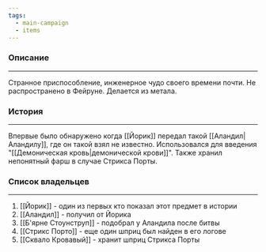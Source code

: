 ```yaml
---
tags:
  - main-campaign
  - items
---
```

### Описание
---
Странное приспособление, инженерное чудо своего времени почти. Не распространено в Фейруне. Делается из метала.

### История
---
Впервые было обнаружено когда [[Йорик]] передал такой [[Аландил|Аландилу]], где он такой взял не известно.
Использовался для введения "[[Демоническая кровь|демонической крови]]". Также хранил непонятный фарш в случае Стрикса Порты.
### Список владельцев
---
1. [[Йорик]] - один из первых кто показал этот предмет в истории
2. [[Аландил]] - получил от Йорика
3. [[Б'ярне Стоунструп]] - подобрал у Аландила после битвы
4. [[Стрикс Порто]] - еще один шприц был найден в его логове
5. [[Сквало Кровавый]] - хранит шприц Стрикса Порты
